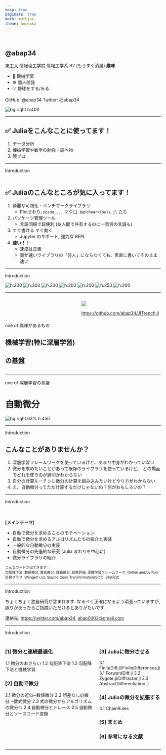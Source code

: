 ```yaml
---
marp: true
paginate: true
math: mathjax
theme: honwaka
---
```


<!-- _header: 自己紹介-->

<br>

## @abap34
東工大 情報理工学院 情報工学系 B2 
(もうすぐ消滅)
**趣味**
- :robot: 機械学習
- :gear: 個人開発
- :baseball: 野球をする/みる

GitHub: @abap34
Twitter: @abap34

![bg right h:400](../img/abap34.png)


---

<!-- _header: 自己紹介 -->


<!-- ![bg right h:600](img/lang.png) -->

## ✅ Juliaをこんなことに使ってます！

1. データ分析
2. 機械学習や数学の勉強・調べ物
3. 競プロ



---

<!-- _header: 自己紹介 -->

<div class="section"> Introduction </div>


<br>

## ✅ Juliaのこんなところが気に入ってます！

1. 綺麗な可視化・ベンチマークライブラリ
   - Plotまわり, `@code_...` マクロ, `BenchmarkTools.jl`  たち
2. パッケージ管理ツール
   - 言語同梱で超便利 (友人間で共有するのに一苦労の言語も)
3. すぐ書ける すぐ動く
   - Jupyter のサポート, 強力な REPL
4. **速い！！**
   - 速度は正義
   - 裏が速いライブラリの「芸人」にならなくても、素直に書いてそのまま速い

---

<!-- _header: Julia を使って解かれた・書かれたレポートたち -->

<div class="section"> Introduction </div>

![h:200](../img/anim.gif)  ![h:200](../img/report1.png)  ![h:200](../img/train_drop.gif)  ![h:200](../img/report2.png) ![h:200](../img/basic-norsurface.gif)  ![h:250](../img/fitting_history.gif) ![h:200](../img/gd1.gif)

---


<!-- _header: 今日のお話 -->



<div class="columns">


<div>

<br>

<br>
<br>
<br>



one of 興味があるもの

## **機械学習(特に深層学習)**
## **の基盤**




</div>


<div>

![](../img/jitrench.png)

<div class="center">



https://github.com/abap34/JITrench.jl

</div>


</div>


</div>


---


<!-- _header: 今日のお話 -->




one of 深層学習の基盤

# **自動微分** 

![bg right:63% h:450](../img/plt1.png)




---

<!-- _header: 今日話すこと -->

<div class="section"> Introduction </div>

## こんなことがありませんか？

1. 深層学習フレームワークを使っているけど、あまり中身がわかっていない.
2. 微分を求めたいことがあって既存のライブラリを使っているけど、
どの場面でどれを使うのが適切かわからない
3. 自分の計算ルーチンに微分の計算を組み込みたいけどやり方がわからない
4. え、自動微分ってただ計算するだけじゃないの？何がおもしろいの？

---

<!-- _header: 今日話すこと -->

<div class="section"> Introduction </div>

<br>

<br>


<div class="proof">

**[メインテーマ]**

- 自動で微分を求めることのモチベーション
- 自動で微分を求めるアルゴリズムたちの紹介と実装
- 一般的な自動微分の実装
- 自動微分の先進的な研究 (Julia まわりを中心に)
- 微分ライブラリの紹介



</div>


<div style="font-size: 0.8em;">

こんなワードが出てきます :  
勾配降下法, 数値微分, 数式微分, 自動微分, 誤差評価, 深層学習フレームワーク, Define and/by Run
計算グラフ, Wengert List, Source Code Transformation(SCT), SSA形式

</div>  


---


<!-- _header: ⚠️ 注意 -->

<div class="section"> Introduction </div>

ちょくちょく独自研究が含まれます. 
なるべく正確になるよう頑張っていますが,  
誤りがあったらご指摘いただけるとありがたいです.

連絡先: https://twitter.com/abap34, abap0002@gmail.com



---

<!-- _header: おしながき -->

<div class="section"> Introduction </div>

<br>

<div class="columns">

<div>

### [1] 微分と連続最適化
1.1 微分のおさらい
1.2 勾配降下法
1.3 勾配降下法と機械学習

### [2] 自動で微分
2.1 微分の近似─数値微分 
2.2 誤差なしの微分 ─数式微分
2.3 式の微分からアルゴリズムの微分へ 
2.4 自動微分とトレース
2.5 自動微分とソースコード変換

</div>


<div>


### [3] Juliaに微分させる
3.1 FiniteDiff.jl/FiniteDifferences.jl
3.1 ForwardDiff.jl
3.2 Zygote.jl/Diffractor.jl
3.3 AbstractDifferentiation.jl

### [4] Juliaの微分を拡張する
4.1 ChainRules

### [5] まとめ 
### [6] 参考になる文献



</div>

</div>


---